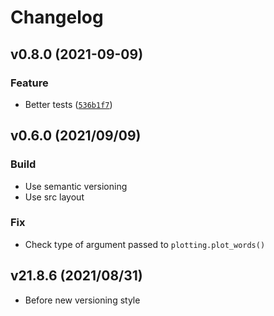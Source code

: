 # Changelog

<!--next-version-placeholder-->

## v0.8.0 (2021-09-09)
### Feature
* Better tests ([`536b1f7`](https://github.com/metaDMG/metaDMG/commit/536b1f732fdc1601c41e01342393975e1ed1ac67))

## v0.6.0 (2021/09/09)

### Build

- Use semantic versioning
- Use src layout

### Fix

- Check type of argument passed to `plotting.plot_words()`


## v21.8.6 (2021/08/31)

- Before new versioning style